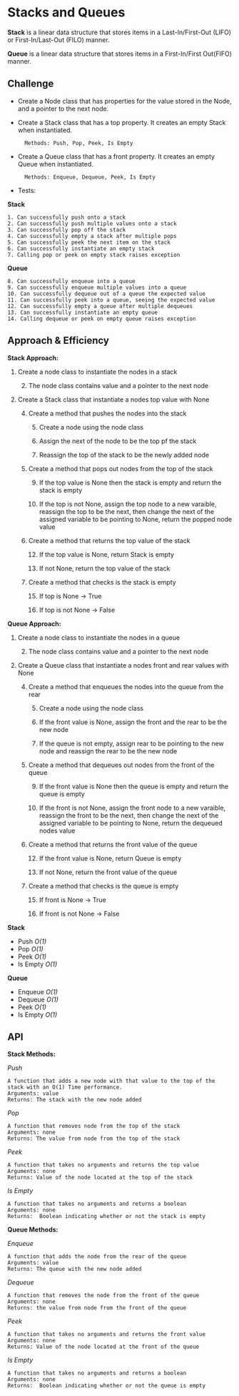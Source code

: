 # Stacks and Queues
**Stack** is a linear data structure that stores items in a Last-In/First-Out (LIFO) or First-In/Last-Out (FILO) manner.

**Queue** is a linear data structure that stores items in a First-In/First Out(FIFO) manner.

## Challenge
- Create a Node class that has properties for the value stored in the Node, and a pointer to the next node.
- Create a Stack class that has a top property. It creates an empty Stack when instantiated.

        Methods: Push, Pop, Peek, Is Empty 

- Create a Queue class that has a front property. It creates an empty Queue when instantiated.

        Methods: Enqueue, Dequeue, Peek, Is Empty

- Tests:

**Stack**

    1. Can successfully push onto a stack
    2. Can successfully push multiple values onto a stack
    3. Can successfully pop off the stack
    4. Can successfully empty a stack after multiple pops
    5. Can successfully peek the next item on the stack
    6. Can successfully instantiate an empty stack
    7. Calling pop or peek on empty stack raises exception

**Queue**

    8. Can successfully enqueue into a queue
    9. Can successfully enqueue multiple values into a queue
    10. Can successfully dequeue out of a queue the expected value
    11. Can successfully peek into a queue, seeing the expected value
    12. Can successfully empty a queue after multiple dequeues
    13. Can successfully instantiate an empty queue
    14. Calling dequeue or peek on empty queue raises exception

## Approach & Efficiency


**Stack Approach:**

1. Create a node class to instantiate the nodes in a stack

    2. The node class contains value and a pointer to the next node

3. Create a Stack class that instantiate a nodes top value with None

    4. Create a method that pushes the nodes into the stack

        5. Create a node using the node class

        6. Assign the next of the node to be the top pf the stack

        7. Reassign the top of the stack to be the newly added node

    8. Create a method that pops out nodes from the top of the stack

        9. If the top value is None then the stack is empty and return the stack is empty

        10. If the top is not None, assign the top node to a new varaible, reassign the top to be the next, then change the next of the assigned variable to be pointing to None, return the popped node value

    11. Create a method that returns the top value of the stack

        12. If the top value is None, return Stack is empty

        13. If not None, return the top value of the stack

    14. Create a method that checks is the stack is empty

        15. If top is None -> True

        16. If top is not None -> False

**Queue Approach:**

1. Create a node class to instantiate the nodes in a queue

    2. The node class contains value and a pointer to the next node

3. Create a Queue class that instantiate a nodes front and rear values with None

    4. Create a method that enqueues the nodes into the queue from the rear

        5. Create a node using the node class

        6. If the front value is None, assign the front and the rear to be the new node

        7. If the queue is not empty, assign rear to be pointing to the new node and reassign the rear to be the new node

    8. Create a method that dequeues out nodes from the front of the queue

        9. If the front value is None then the queue is empty and return the queue is empty
        
        10. If the front is not None, assign the front node to a new varaible, reassign the front to be the next, then change the next of the assigned variable to be pointing to None, return the dequeued nodes value

    11. Create a method that returns the front value of the queue

        12. If the front value is None, return Queue is empty

        13. If not None, return the front value of the queue

    14. Create a method that checks is the queue is empty

        15. If front is None -> True

        16. If front is not None -> False

**Stack**
- Push *O(1)*
- Pop *O(1)*
- Peek *O(1)*
- Is Empty *O(1)*

**Queue**
- Enqueue *O(1)*
- Dequeue *O(1)*
- Peek *O(1)*
- Is Empty *O(1)*

## API

**Stack Methods:**

*Push*

    A function that adds a new node with that value to the top of the stack with an O(1) Time performance.
    Arguments: value
    Returns: The stack with the new node added

*Pop*

    A function that removes node from the top of the stack
    Arguments: none
    Returns: The value from node from the top of the stack

*Peek*

    A function that takes no arguments and returns the top value
    Arguments: none
    Returns: Value of the node located at the top of the stack

*Is Empty*

    A function that takes no arguments and returns a boolean
    Arguments: none
    Returns:  Boolean indicating whether or not the stack is empty


**Queue Methods:**

*Enqueue*

    A function that adds the node from the rear of the queue
    Arguments: value
    Returns: The queue with the new node added

*Dequeue*

    A function that removes the node from the front of the queue
    Arguments: none
    Returns: the value from node from the front of the queue

*Peek*

    A function that takes no arguments and returns the front value
    Arguments: none
    Returns: Value of the node located at the front of the queue

*Is Empty*

    A function that takes no arguments and returns a boolean
    Arguments: none
    Returns:  Boolean indicating whether or not the queue is empty
